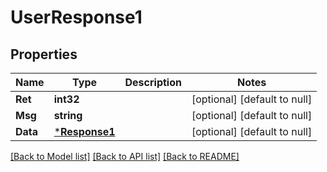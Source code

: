 # UserResponse1

## Properties
Name | Type | Description | Notes
------------ | ------------- | ------------- | -------------
**Ret** | **int32** |  | [optional] [default to null]
**Msg** | **string** |  | [optional] [default to null]
**Data** | [***Response1**](Response1.md) |  | [optional] [default to null]

[[Back to Model list]](../README.md#documentation-for-models) [[Back to API list]](../README.md#documentation-for-api-endpoints) [[Back to README]](../README.md)

